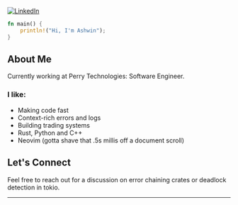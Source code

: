 [![LinkedIn](https://img.shields.io/badge/LinkedIn-Connect-blue)](https://www.linkedin.com/in/ashwinkurup/)

```rust
fn main() {
    println!("Hi, I'm Ashwin");
}
```

## About Me

Currently working at Perry Technologies: Software Engineer.

### I like:
- Making code fast
- Context-rich errors and logs
- Building trading systems
- Rust, Python and C++
- Neovim (gotta shave that .5s millis off a document scroll)

## Let's Connect

Feel free to reach out for a discussion on error chaining crates or deadlock detection in tokio. 

---
